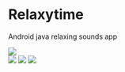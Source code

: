 # Relaxytime
Android java relaxing sounds app

<img src="http://ccsguvenlik.com/indir/1024500.png"/><br>
<img src="http://ccsguvenlik.com/indir/sesler-kapali.png"/>
<img src="http://ccsguvenlik.com/indir/sesler1-kapali.png"/>
<img src="http://ccsguvenlik.com/indir/sesler.png"/>
